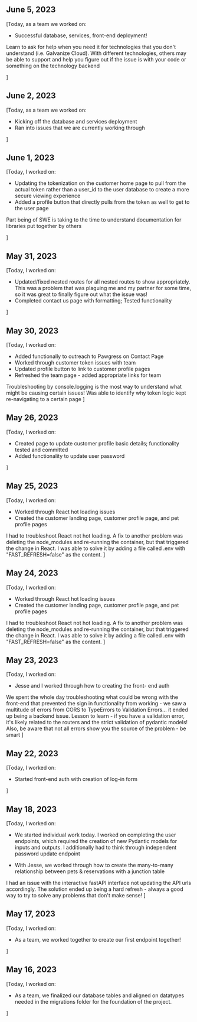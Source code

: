 ## June 5, 2023

[Today, as a team we worked on:

- Successful database, services, front-end deployment!

Learn to ask for help when you need it for technologies that
you don't understand (i.e. Galvanize Cloud). With different
technologies, others may be able to support and help you
figure out if the issue is with your code or something
on the technology backend

]

## June 2, 2023

[Today, as a team we worked on:

- Kicking off the database and services deployment
- Ran into issues that we are currently working through

]

## June 1, 2023

[Today, I worked on:

- Updating the tokenization on the customer home page to pull from
  the actual token rather than a user_id to the user database to create
  a more secure viewing experience
- Added a profile button that directly pulls from the token as well
  to get to the user page

Part being of SWE is taking to the time to understand documentation for
libraries put together by others

]

## May 31, 2023

[Today, I worked on:

- Updated/fixed nested routes for all nested routes to show appropriately.
  This was a problem that was plaguing me and my partner for some time, so it
  was great to finally figure out what the issue was!
- Completed contact us page with formatting; Tested functionality

]

## May 30, 2023

[Today, I worked on:

- Added functionally to outreach to Pawgress on Contact Page
- Worked through customer token issues with team
- Updated profile button to link to customer profile pages
- Refreshed the team page - added appropriate links for team

Troubleshooting by console.logging is the most way to understand
what might be causing certain issues! Was able to identify why token
logic kept re-navigating to a certain page
]

## May 26, 2023

[Today, I worked on:

- Created page to update customer profile basic details;
  functionality tested and committed
- Added functionality to update user password

]

## May 25, 2023

[Today, I worked on:

- Worked through React hot loading issues
- Created the customer landing page, customer profile page,
  and pet profile pages

I had to troubleshoot React not hot loading. A fix to another
problem was deleting the node_modules and re-running the container,
but that triggered the change in React. I was able to solve it by
adding a file called .env with "FAST_REFRESH=false" as the content.
]

## May 24, 2023

[Today, I worked on:

- Worked through React hot loading issues
- Created the customer landing page, customer profile page,
  and pet profile pages

I had to troubleshoot React not hot loading. A fix to another
problem was deleting the node_modules and re-running the container,
but that triggered the change in React. I was able to solve it by
adding a file called .env with "FAST_REFRESH=false" as the content.
]

## May 23, 2023

[Today, I worked on:

- Jesse and I worked through how to creating the front-
  end auth

We spent the whole day troubleshooting what could be wrong
with the front-end that prevented the sign in functionality
from working - we saw a multitude of errors from CORS to
TypeErrors to Validation Errors... it ended up being a
backend issue. Lesson to learn - if you have a validation
error, it's likely related to the routers and the strict
validation of pydantic models! Also, be aware that not all
errors show you the source of the problem - be smart
]

## May 22, 2023

[Today, I worked on:

- Started front-end auth with creation of log-in form

]

## May 18, 2023

[Today, I worked on:

- We started individual work today. I worked on
  completing the user endpoints, which required the
  creation of new Pydantic models for inputs and
  outputs. I additionally had to think through
  independent password update endpoint

- With Jesse, we worked through how to create the
  many-to-many relationship between pets &
  reservations with a junction table

I had an issue with the interactive fastAPI interface
not updating the API urls accordingly. The solution
ended up being a hard refresh - always a good way to
try to solve any problems that don't make sense!
]

## May 17, 2023

[Today, I worked on:

- As a team, we worked together to create our first
  endpoint together!

]

## May 16, 2023

[Today, I worked on:

- As a team, we finalized our database tables and
  aligned on datatypes needed in the migrations folder
  for the foundation of the project.

]
